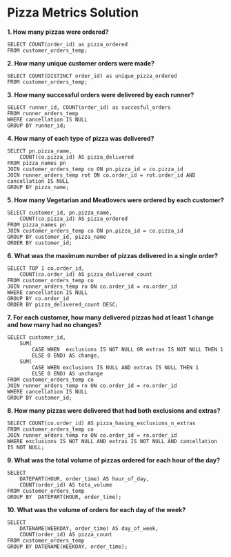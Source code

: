 # Pizza Metrics Solution

**1. How many pizzas were ordered?**
```
SELECT COUNT(order_id) as pizza_ordered 
FROM customer_orders_temp;
```

**2. How many unique customer orders were made?**
```
SELECT COUNT(DISTINCT order_id) as unique_pizza_ordered
FROM customer_orders_temp;
```

**3. How many successful orders were delivered by each runner?**
```
SELECT runner_id, COUNT(order_id) as succesful_orders
FROM runner_orders_temp
WHERE cancellation IS NULL
GROUP BY runner_id;
```

**4. How many of each type of pizza was delivered?**
```
SELECT pn.pizza_name,
	COUNT(co.pizza_id) AS pizza_delivered
FROM pizza_names pn
JOIN customer_orders_temp co ON pn.pizza_id = co.pizza_id
JOIN runner_orders_temp rot ON co.order_id = rot.order_id AND cancellation IS NULL
GROUP BY pizza_name;
```

**5. How many Vegetarian and Meatlovers were ordered by each customer?**
```
SELECT customer_id, pn.pizza_name,
	COUNT(co.pizza_id) AS pizza_ordered
FROM pizza_names pn
JOIN customer_orders_temp co ON pn.pizza_id = co.pizza_id
GROUP BY customer_id, pizza_name
ORDER BY customer_id;
```

**6. What was the maximum number of pizzas delivered in a single order?**
```
SELECT TOP 1 co.order_id,
	COUNT(co.order_id) AS pizza_delivered_count
FROM customer_orders_temp co
JOIN runner_orders_temp ro ON co.order_id = ro.order_id
WHERE cancellation IS NULL
GROUP BY co.order_id
ORDER BY pizza_delivered_count DESC;
```

**7. For each customer, how many delivered pizzas had at least 1 change and how many had no changes?**
```
SELECT customer_id, 
	SUM(
		CASE WHEN  exclusions IS NOT NULL OR extras IS NOT NULL THEN 1
		ELSE 0 END) AS change,
	SUM(
		CASE WHEN exclusions IS NULL AND extras IS NULL THEN 1
		ELSE 0 END) AS unchange
FROM customer_orders_temp co
JOIN runner_orders_temp ro ON co.order_id = ro.order_id
WHERE cancellation IS NULL
GROUP BY customer_id;
```

**8. How many pizzas were delivered that had both exclusions and extras?**
```
SELECT COUNT(co.order_id) AS pizza_having_exclusions_n_extras
FROM customer_orders_temp co
JOIN runner_orders_temp ro ON co.order_id = ro.order_id
WHERE exclusions IS NOT NULL AND extras IS NOT NULL AND cancellation IS NOT NULL;
```

**9. What was the total volume of pizzas ordered for each hour of the day?**
```
SELECT 
	DATEPART(HOUR, order_time) AS hour_of_day, 
	COUNT(order_id) AS tota_volume 
FROM customer_orders_temp
GROUP BY  DATEPART(HOUR, order_time);
```

**10. What was the volume of orders for each day of the week?**
```
SELECT 
	DATENAME(WEEKDAY, order_time) AS day_of_week,
	COUNT(order_id) AS pizza_count
FROM customer_orders_temp
GROUP BY DATENAME(WEEKDAY, order_time);
```
